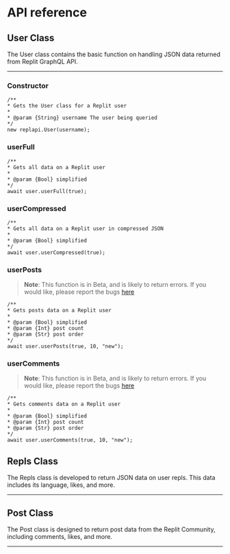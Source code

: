 # API reference

## User Class

The User class contains the basic function on handling JSON data returned from Replit GraphQL API.

------

### Constructor

```nodejs
/**
* Gets the User class for a Replit user
* 
* @param {String} username The user being queried
*/
new replapi.User(username);
```

### userFull

```nodejs
/**
* Gets all data on a Replit user
* 
* @param {Bool} simplified
*/
await user.userFull(true);
```

### userCompressed

```nodejs
/**
* Gets all data on a Replit user in compressed JSON
* 
* @param {Bool} simplified
*/
await user.userCompressed(true);
```

### userPosts

> **Note**: This function is in Beta, and is likely to return errors. If you would like, please report the bugs [here](https://github.com/kokonut27/repl-api.js/issues)

```nodejs
/**
* Gets posts data on a Replit user
* 
* @param {Bool} simplified
* @param {Int} post count
* @param {Str} post order
*/
await user.userPosts(true, 10, "new");
```

### userComments

> **Note**: This function is in Beta, and is likely to return errors. If you would like, please report the bugs [here](https://github.com/kokonut27/repl-api.js/issues)

```nodejs
/**
* Gets comments data on a Replit user
* 
* @param {Bool} simplified
* @param {Int} post count
* @param {Str} post order
*/
await user.userComments(true, 10, "new");
```

## Repls Class
The Repls class is developed to return JSON data on user repls. This data includes its language, likes, and more.

---- 


## Post Class
The Post class is designed to return post data from the Replit Community, including comments, likes, and more.

----
